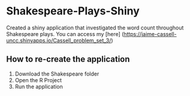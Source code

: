 # Shakespeare-Plays-Shiny
Created a shiny application that investigated the word count throughout Shakespeare plays. 
You can access my [here] (https://jaime-cassell-uncc.shinyapps.io/Cassell_problem_set_3/)
## How to re-create the application
1. Download the Shakespeare folder
2. Open the R Project 
3. Run the application


